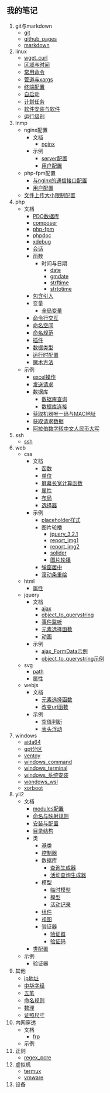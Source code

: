 ## 我的笔记
1. git与markdown
    * [git](./index.html?title=/md/git与markdown/git)
    * [github_pages](./index.html?title=/md/git与markdown/github_pages)
    * [markdown](./index.html?title=/md/git与markdown/markdown)
1. linux
    * [wget_curl](./index.html?title=/md/linux/wget_curl)
    * [区域与时间](./index.html?title=/md/linux/区域与时间)
    * [常用命令](./index.html?title=/md/linux/常用命令)
    * [管道与xargs](./index.html?title=/md/linux/管道与xargs)
    * [终端配置](./index.html?title=/md/linux/终端配置)
    * [自启动](./index.html?title=/md/linux/自启动)
    * [计划任务](./index.html?title=/md/linux/计划任务)
    * [软件安装与软件](./index.html?title=/md/linux/软件安装与软件)
    * [运行级别](./index.html?title=/md/linux/运行级别)
1. lnmp
    * nginx配置
        * 文档
            * [nginx](./index.html?title=/md/lnmp/nginx配置/文档/nginx)
        * 示例
            * [server配置](./index.html?title=/md/lnmp/nginx配置/示例/server配置)
            * [用户配置](./index.html?title=/md/lnmp/nginx配置/示例/用户配置)
    * php-fpm配置
        * [与nginx的通信接口配置](./index.html?title=/md/lnmp/php-fpm配置/与nginx的通信接口配置)
        * [用户配置](./index.html?title=/md/lnmp/php-fpm配置/用户配置)
    * [文件上传大小限制配置](./index.html?title=/md/lnmp/文件上传大小限制配置)
1. php
    * 文档
        * [PDO数据库](./index.html?title=/md/php/文档/PDO数据库)
        * [composer](./index.html?title=/md/php/文档/composer)
        * [php-fpm](./index.html?title=/md/php/文档/php-fpm)
        * [phpdoc](./index.html?title=/md/php/文档/phpdoc)
        * [xdebug](./index.html?title=/md/php/文档/xdebug)
        * [会话](./index.html?title=/md/php/文档/会话)
        * 函数
            * 时间与日期
                * [date](./index.html?title=/md/php/文档/函数/时间与日期/date)
                * [gmdate](./index.html?title=/md/php/文档/函数/时间与日期/gmdate)
                * [strftime](./index.html?title=/md/php/文档/函数/时间与日期/strftime)
                * [strtotime](./index.html?title=/md/php/文档/函数/时间与日期/strtotime)
        * [包含引入](./index.html?title=/md/php/文档/包含引入)
        * 变量
            * [全局变量](./index.html?title=/md/php/文档/变量/全局变量)
        * [命令行交互](./index.html?title=/md/php/文档/命令行交互)
        * [命名空间](./index.html?title=/md/php/文档/命名空间)
        * [命名规范](./index.html?title=/md/php/文档/命名规范)
        * [插件](./index.html?title=/md/php/文档/插件)
        * [数据类型](./index.html?title=/md/php/文档/数据类型)
        * [运行时配置](./index.html?title=/md/php/文档/运行时配置)
        * [魔术方法](./index.html?title=/md/php/文档/魔术方法)
    * 示例
        * [excel操作](./index.html?title=/md/php/示例/excel操作)
        * [发送请求](./index.html?title=/md/php/示例/发送请求)
        * 数据库
            * [数据库查询](./index.html?title=/md/php/示例/数据库/数据库查询)
            * [数据库连接](./index.html?title=/md/php/示例/数据库/数据库连接)
        * [获取机器唯一码与MAC地址](./index.html?title=/md/php/示例/获取机器唯一码与MAC地址)
        * [获取请求数据](./index.html?title=/md/php/示例/获取请求数据)
        * [阿拉伯数字转中文人民币大写](./index.html?title=/md/php/示例/阿拉伯数字转中文人民币大写)
1. ssh
    * [ssh](./index.html?title=/md/ssh/ssh)
1. web
    * css
        * 文档
            * [函数](./index.html?title=/md/web/css/文档/函数)
            * [单位](./index.html?title=/md/web/css/文档/单位)
            * [屏幕长宽计算函数](./index.html?title=/md/web/css/文档/屏幕长宽计算函数)
            * [属性](./index.html?title=/md/web/css/文档/属性)
            * [布局](./index.html?title=/md/web/css/文档/布局)
            * [选择器](./index.html?title=/md/web/css/文档/选择器)
        * 示例
            * [placeholder样式](./index.html?title=/md/web/css/示例/placeholder样式)
            * 图片轮播
                * [jquery_3.2.1](./index.html?title=/md/web/css/示例/图片轮播/jquery_3.2.1)
                * [report_img1](./index.html?title=/md/web/css/示例/图片轮播/report_img1)
                * [report_img2](./index.html?title=/md/web/css/示例/图片轮播/report_img2)
                * [solider](./index.html?title=/md/web/css/示例/图片轮播/solider)
                * [图片轮播](./index.html?title=/md/web/css/示例/图片轮播/图片轮播)
            * [弹窗居中](./index.html?title=/md/web/css/示例/弹窗居中)
            * [滚动条重绘](./index.html?title=/md/web/css/示例/滚动条重绘)
    * html
        * [属性](./index.html?title=/md/web/html/属性)
    * jquery
        * 文档
            * [ajax](./index.html?title=/md/web/jquery/文档/ajax)
            * [object_to_querystring](./index.html?title=/md/web/jquery/文档/object_to_querystring)
            * [事件监听](./index.html?title=/md/web/jquery/文档/事件监听)
            * [元素选择函数](./index.html?title=/md/web/jquery/文档/元素选择函数)
            * [动画](./index.html?title=/md/web/jquery/文档/动画)
        * 示例
            * [ajax_FormData示例](./index.html?title=/md/web/jquery/示例/ajax_FormData示例)
            * [object_to_querystring示例](./index.html?title=/md/web/jquery/示例/object_to_querystring示例)
    * svg
        * [path](./index.html?title=/md/web/svg/path)
        * [属性](./index.html?title=/md/web/svg/属性)
    * webjs
        * 文档
            * [元素选择函数](./index.html?title=/md/web/webjs/文档/元素选择函数)
            * [改变url函数](./index.html?title=/md/web/webjs/文档/改变url函数)
        * 示例
            * [空值判断](./index.html?title=/md/web/webjs/示例/空值判断)
            * [表头浮动](./index.html?title=/md/web/webjs/示例/表头浮动)
1. windows
    * [aida64](./index.html?title=/md/windows/aida64)
    * [gpt分区](./index.html?title=/md/windows/gpt分区)
    * [ventoy](./index.html?title=/md/windows/ventoy)
    * [windows_command](./index.html?title=/md/windows/windows_command)
    * [windows_terminal](./index.html?title=/md/windows/windows_terminal)
    * [windows_系统安装](./index.html?title=/md/windows/windows_系统安装)
    * [wondows_wsl](./index.html?title=/md/windows/wondows_wsl)
    * [xorboot](./index.html?title=/md/windows/xorboot)
1. yii2
    * 文档
        * [modules配置](./index.html?title=/md/yii2/文档/modules配置)
        * [命名与映射规则](./index.html?title=/md/yii2/文档/命名与映射规则)
        * [安装与配置](./index.html?title=/md/yii2/文档/安装与配置)
        * [目录结构](./index.html?title=/md/yii2/文档/目录结构)
        * 类
            * [基类](./index.html?title=/md/yii2/文档/类/基类)
            * [控制器](./index.html?title=/md/yii2/文档/类/控制器)
            * 数据库
                * [查询生成器](./index.html?title=/md/yii2/文档/类/数据库/查询生成器)
                * [活动查询生成器](./index.html?title=/md/yii2/文档/类/数据库/活动查询生成器)
            * 模型
                * [临时模型](./index.html?title=/md/yii2/文档/类/模型/临时模型)
                * [模型](./index.html?title=/md/yii2/文档/类/模型/模型)
                * [活动记录](./index.html?title=/md/yii2/文档/类/模型/活动记录)
            * [组件](./index.html?title=/md/yii2/文档/类/组件)
            * [视图](./index.html?title=/md/yii2/文档/类/视图)
            * 验证器
                * [验证器](./index.html?title=/md/yii2/文档/类/验证器/验证器)
                * [验证码](./index.html?title=/md/yii2/文档/类/验证器/验证码)
        * [类配置](./index.html?title=/md/yii2/文档/类配置)
    * 示例
        * 验证器
1. 其他
    * [ip地址](./index.html?title=/md/其他/ip地址)
    * [中华字经](./index.html?title=/md/其他/中华字经)
    * [五笔](./index.html?title=/md/其他/五笔)
    * [命名规则](./index.html?title=/md/其他/命名规则)
    * [数理](./index.html?title=/md/其他/数理)
    * [证照尺寸](./index.html?title=/md/其他/证照尺寸)
1. 内网穿透
    * 文档
        * [frp](./index.html?title=/md/内网穿透/文档/frp)
    * 示例
1. 正则
    * [regex_pcre](./index.html?title=/md/正则/regex_pcre)
1. 虚拟机
    * [termux](./index.html?title=/md/虚拟机/termux)
    * [vmware](./index.html?title=/md/虚拟机/vmware)
1. 设备

